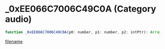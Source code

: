 # _0xEE066C7006C49C0A (Category audio)

```js
function _0xEE066C7006C49C0A(p0: number, p1: number, p2: intPtr): Array
```

[filename](_0xEE066C7006C49C0A_m.md ':include')